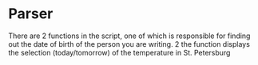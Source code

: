 # Parser
There are 2 functions in the script, one of which is responsible for finding out the date of birth of the person you are writing. 2 the function displays the selection (today/tomorrow) of the temperature in St. Petersburg
